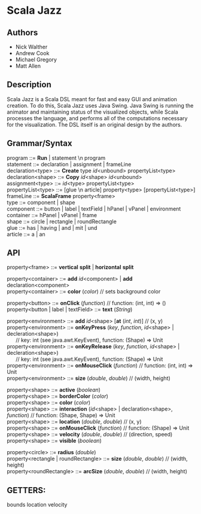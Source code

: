 # Scala Jazz
## Authors
* Nick Walther
* Andrew Cook
* Michael Gregory
* Matt Allen

## Description

Scala Jazz is a Scala DSL meant for fast and easy GUI and animation creation. To do this, Scala Jazz uses Java Swing. Java Swing is running the animator and maintaining status of the visualized objects, while Scala processes the language, and performs all of the computations necessary for the visualization. The DSL itself is an original design by the authors.

## Grammar/Syntax

program ::= __Run__ | statement \\n program  
statement ::= declaration | assignment | frameLine  
declaration\<type\> ::= __Create__ type _id_\<unbound\> propertyList\<type\>  
declaration\<shape\> ::= __Copy__ _id_\<shape\> _id_\<unbound\>  
assignment\<type\> ::= _id_\<type\> propertyList\<type\>  
propertyList\<type\> ::= [glue \\n article] property\<type\> [propertyList\<type\>] 
frameLine ::= __ScalaFrame__ property\<frame\>  
type ::= component | shape  
component ::=  button | label | textField | hPanel | vPanel | environment  
container ::= hPanel | vPanel | frame  
shape ::= circle | rectangle | roundRectangle   
glue ::=  has | having | and | mit | und  
article ::= a | an  

## API

property\<frame\> ::= __vertical__ __split__ | __horizontal__ __split__  

property\<container\> ::= __add__ _id_\<component\> | __add__ declaration\<component\>  
property\<container\> ::= __color__ (_color_)  // sets background color

property\<button\> ::= __onClick__ (_function_) // function: (int, int) => ()  
property\<button | label | textField\> ::= __text__ (_String_)  

property\<environment\> ::= __add__ _id_\<shape\> [__at__ (_int_, _int_)] // (x, y)  
property\<environment\> ::= __onKeyPress__ (_key_, _function_, _id_\<shape\> | decleration\<shape\>)  
&nbsp;&nbsp;&nbsp;&nbsp;&nbsp;&nbsp;// key: int (see java.awt.KeyEvent), function: (Shape) => Unit  
property\<environment\> ::= __onKeyRelease__ (_key_, _function_, _id_\<shape\> | decleration\<shape\>)  
&nbsp;&nbsp;&nbsp;&nbsp;&nbsp;&nbsp;// key: int (see java.awt.KeyEvent), function: (Shape) => Unit  
property\<environment\> ::= __onMouseClick__ (_function_) // function: (int, int) => Unit  
property\<environment\> ::= __size__ (_double_, _double_) // (width, height)  

property\<shape\> ::= __active__ (_boolean_)  
property\<shape\> ::= __borderColor__ (_color_)  
property\<shape\> ::= __color__ (_color_)  
property\<shape\> ::= __interaction__ (_id_\<shape\> | declaration\<shape\>, _function_) // function: (Shape, Shape) => Unit  
property\<shape\> ::= __location__ (_double_, _double_) // (x, y)  
property\<shape\> ::= __onMouseClick__ (_function_) // function: (Shape) => Unit  
property\<shape\> ::= __velocity__ (_double_, _double_) // (direction, speed)  
property\<shape\> ::= __visible__ (_boolean_)  

property\<circle\> ::= __radius__ (_double_)  
property\<rectangle | roundRectangle\> ::= __size__ (_double_, _double_) // (width, height)  
property\<roundRectangle\> ::= __arcSize__ (_double_, _double_) // (width, height)  



## GETTERS:
bounds
location
velocity
